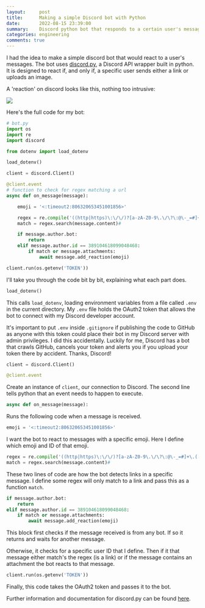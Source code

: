 ```yaml
---
layout:     post
title:      Making a simple Discord bot with Python
date:       2022-08-15 23:39:00
summary:    Discord python bot that responds to a certain user's messages.
categories: engineering
comments: true
---
```

I had the idea to make a simple discord bot that would react to a user's messages. The bot uses [discord.py](https://discordpy.readthedocs.io/en/latest/index.html), a Discord API wrapper built in python. It is designed to react if, and only if, a specific user sends either a link or uploads an image.

A 'reaction' on discord looks like this, nothing too intrusive:

![](https://www.bgigurtsis.com/pictures/posts/discordbot/1.png)

Here's the full code for my bot:

```python
# bot.py
import os
import re
import discord

from dotenv import load_dotenv

load_dotenv()

client = discord.Client()

@client.event
# function to check for regex matching a url
async def on_message(message):

    emoji = '<:timeout2:806320653451001856>'

    regex = re.compile('((http|https)\:\/\/)?[a-zA-Z0-9\.\/\?\:@\-_=#]+\.([a-zA-Z]){2,6}([a-zA-Z0-9\.\&\/\?\:@\-_=#])*')
    match = regex.search(message.content)#

    if message.author.bot:
        return
    elif message.author.id == 389104618099048468:
        if match or message.attachments:
            await message.add_reaction(emoji)

client.run(os.getenv('TOKEN'))
```

I'll take you through the code bit by bit, explaining what each part does.

```python
load_dotenv()
```

This calls <code>load_dotenv</code>, loading environment variables from a file called `.env` in the current directory. My `.env` file holds the OAuth2 token that allows the bot to connect with my Discord developer account.

It's important to put `.env` inside `.gitignore` if publishing the code to GitHub as anyone with this token could place their bot in my Discord server with admin privileges. I did this accidentally. Luckily for me, Discord has a bot that crawls GitHub, cancels your token and alerts you if you upload your token there by accident. Thanks, Discord!

```python
client = discord.Client()

@client.event
```

Create an instance of `client`, our connection to Discord. The second line tells python that an event needs to happen to execute.

```python
async def on_message(message):
```

Runs the following code when a message is received.

```python
emoji = '<:timeout2:806320653451001856>'
```

I want the bot to react to messages with a specific emoji. Here I define which emoji and ID of that emoji.

```python
regex = re.compile('((http|https)\:\/\/)?[a-zA-Z0-9\.\/\?\:@\-_=#]+\.([a-zA-Z]){2,6}([a-zA-Z0-9\.\&\/\?\:@\-_=#])*')
match = regex.search(message.content)#
```

These two lines of code are how the bot detects links in a specific message. I define some regex will only match to a link and pass this as a function `match`.

```python
if message.author.bot:
    return
elif message.author.id == 389104618099048468:
    if match or message.attachments:
        await message.add_reaction(emoji)
```

This block first checks if the message received is from any bot. If so it returns and waits for another message.

Otherwise, it checks for a specific user ID that I define. Then if it that message either match's the regex (is a link) or if the message contains an attachment the bot reacts to that message.

```python
client.run(os.getenv('TOKEN'))
```

Finally, this code takes the OAuth2 token and passes it to the bot.

Further information and documentation for discord.py can be found [here](https://discordpy.readthedocs.io/en/latest/index.html).
